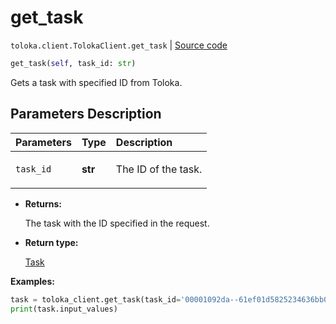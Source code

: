 # get_task
`toloka.client.TolokaClient.get_task` | [Source code](https://github.com/Toloka/toloka-kit/blob/v1.2.1/src/client/__init__.py#L2546)

```python
get_task(self, task_id: str)
```

Gets a task with specified ID from Toloka.

## Parameters Description

| Parameters | Type | Description |
| :----------| :----| :-----------|
`task_id`|**str**|<p>The ID of the task.</p>

* **Returns:**

  The task with the ID specified in the request.

* **Return type:**

  [Task](toloka.client.task.Task.md)

**Examples:**


```python
task = toloka_client.get_task(task_id='00001092da--61ef01d5825234636bb088eb')
print(task.input_values)
```
